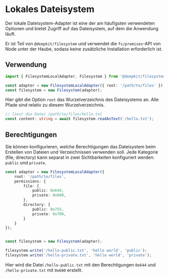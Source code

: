 # Lokales Dateisystem

Der lokale Dateisystem-Adapter ist eine der am häufigsten verwendeten Optionen und bietet Zugriff auf das Dateisystem, auf dem die Anwendung läuft.

Er ist Teil von `@deepkit/filesystem` und verwendet die `fs/promises`-API von Node unter der Haube, sodass keine zusätzliche Installation erforderlich ist.

## Verwendung

```typescript
import { FilesystemLocalAdapter, Filesystem } from '@deepkit/filesystem';

const adapter = new FilesystemLocalAdapter({ root: '/path/to/files' });
const filesystem = new Filesystem(adapter);
```

Hier gibt die Option `root` das Wurzelverzeichnis des Dateisystems an. Alle Pfade sind relativ zu diesem Wurzelverzeichnis.

```typescript
// liest die Datei /path/to/files/hello.txt
const content: string = await filesystem.readAsText('/hello.txt');
```

## Berechtigungen

Sie können konfigurieren, welche Berechtigungen das Dateisystem beim Erstellen von Dateien und Verzeichnissen verwenden soll. Jede Kategorie (file, directory) kann separat in zwei Sichtbarkeiten konfiguriert werden: `public` und `private`.

```typescript
const adapter = new FilesystemLocalAdapter({
    root: '/path/to/files',
    permissions: {
        file: {
            public: 0o644,
            private: 0o600,
        },
        directory: {
            public: 0o755,
            private: 0o700,
        }
    }
});


const filesystem = new Filesystem(adapter);

filesystem.write('/hello-public.txt', 'hello world', 'public');
filesystem.write('/hello-private.txt', 'hello world', 'private');
```

Hier wird die Datei `/hello-public.txt` mit den Berechtigungen `0o644` und `/hello-private.txt` mit `0o600` erstellt.